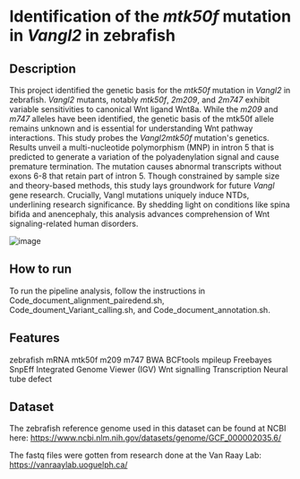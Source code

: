 # Identification of the *mtk50f* mutation in *Vangl2* in zebrafish

## Description
This project identified the genetic basis for the *mtk50f* mutation in *Vangl2* in zebrafish. *Vangl2* mutants, notably *mtk50f*, *2m209*, and *2m747* exhibit variable sensitivities to canonical Wnt ligand Wnt8a. While the *m209* and *m747* alleles have been identified, the genetic basis of the mtk50f allele remains unknown and is essential for understanding Wnt pathway interactions. This study probes the *Vangl2mtk50f* mutation's genetics. Results unveil a multi-nucleotide polymorphism (MNP) in intron 5 that is predicted to generate a variation of the polyadenylation signal and cause premature termination. The mutation causes abnormal transcripts without exons 6-8 that retain part of intron 5. Though constrained by sample size and theory-based methods, this study lays groundwork for future *Vangl* gene research. Crucially, Vangl mutations uniquely induce NTDs, underlining research significance. By shedding light on conditions like spina bifida and anencephaly, this analysis advances comprehension of Wnt signaling-related human disorders.

![image](https://github.com/odumosuo/zebrafish_mutation/assets/111093025/74938886-d0df-40a7-8ec0-fac15cd9ca86)

## How to run
To run the pipeline analysis, follow the instructions in Code_document_alignment_pairedend.sh, Code_doument_Variant_calling.sh, and Code_document_annotation.sh.

## Features
zebrafish
mRNA
mtk50f
m209
m747
BWA
BCFtools mpileup
Freebayes
SnpEff
Integrated Genome Viewer (IGV)
Wnt signalling
Transcription
Neural tube defect

## Dataset 
The zebrafish reference genome used in this dataset can be found at NCBI here: https://www.ncbi.nlm.nih.gov/datasets/genome/GCF_000002035.6/

The fastq files were gotten from research done at the Van Raay Lab: https://vanraaylab.uoguelph.ca/
